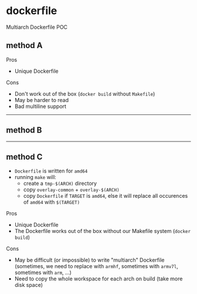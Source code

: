# dockerfile
Multiarch Dockerfile POC

## method A

Pros
* Unique Dockerfile

Cons
* Don't work out of the box (`docker build` without `Makefile`)
* May be harder to read
* Bad multiline support

---

## method B

---

## method C

* `Dockerfile` is written for `amd64`
* running `make` will:
  * create a `tmp-$(ARCH)` directory
  * copy `overlay-common` + `overlay-$(ARCH)`
  * copy `Dockerfile` if `TARGET` is `amd64`, else it will replace all occurences of `amd64` with `$(TARGET)`

Pros
* Unique Dockerfile
* The Dockerfile works out of the box without our Makefile system (`docker build`)

Cons
* May be difficult (or impossible) to write "multiarch" Dockerfile (sometimes, we need to replace with `armhf`, sometimes with `armv7l`, sometimes with `arm`, ...)
* Need to copy the whole workspace for each arch on build (take more disk space)
